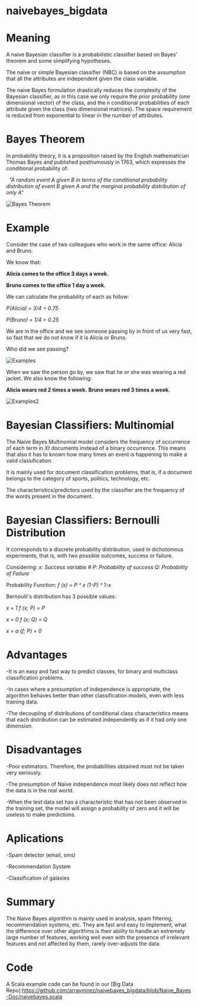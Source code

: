# naivebayes_bigdata

# Meaning
A naive Bayesian classifier is a probabilistic classifier based on Bayes' theorem and some simplifying hypotheses.

The naive or simple Bayesian classifier (NBC) is based on the assumption that all the attributes are independent given the class variable. 

The naive Bayes formulation drastically reduces the complexity of the Bayesian classifier, as in this case we only require the prior probability (one dimensional vector) of the class, and the n conditional probabilities of each attribute given the class (two dimensional matrices). The space requirement is reduced from exponential to linear in the number of attributes. 



# Bayes Theorem
In probability theory, it is a proposition raised by the English mathematician Thomas Bayes and published posthumously in 1763, which expresses the conditional probability of:

  *"A random event A given B in terms of the conditional probability distribution of event B given A and the marginal probability distribution of only A"*
  
 ![Bayes Theorem](https://miro.medium.com/max/1468/1*LB-G6WBuswEfpg20FMighA.png) 
 
# Example
Consider the case of two colleagues who work in the same office: 
Alicia and Bruno.

We know that:

**Alicia comes to the office 3 days a week.**

**Bruno comes to the office 1 day a week.**

We can calculate the probability of each as follow:

*P(Alicia) = 3/4 = 0.75*

*P(Bruno) = 1/4 = 0.25*

We are in the office and we see someone passing by in front of us very fast, so fast that we do not know if it is Alicia or Bruno.

Who did we see passing?

![Examples](https://miro.medium.com/max/970/1*dz1jJM2c1lSnUn8WGxjSmw.png)

When we saw the person go by, we saw that he or she was wearing a red jacket. We also know the following:

**Alicia wears red 2 times a week.**
**Bruno wears red 3 times a week.**

![Examples2](https://miro.medium.com/max/2000/1*2U7-HsCsnHAW5m5JhUDyCg.png) 



 # Bayesian Classifiers: Multinomial
The Naive Bayes Multinomial model considers the frequency of occurrence of each term in *Xt* documents instead of a binary occurrence.
This means that also it has to known how many times an event is happening to make a valid classification.

It is mainly used for document classification problems, that is, if a document belongs to the category of sports, politics, technology, etc.

The characteristics/predictors used by the classifier are the frequency of the words present in the document.



# Bayesian Classifiers: Bernoulli Distribution
It corresponds to a discrete probability distribution, used in dichotomous experiments, that is, with two possible outcomes, success or failure.

Considering:
*x: Success variable #
P: Probability of success
Q: Probability of Failure*

Probability Function:
*f (x) = P ^ x (1-P) ^ 1-x*

Bernoulli's distribution has 3 possible values:

*x = 1 f (x; P) = P*

*x = 0 f (x; Q) = Q*

*x = a (f; P) = 0*

# Advantages
-It is an easy and fast way to predict classes, for binary and multiclass classification problems.

-In cases where a presumption of independence is appropriate, the algorithm behaves better than other classification models, even with less training data.

-The decoupling of distributions of conditional class characteristics means that each distribution can be estimated independently as if it had only one dimension.

# Disadvantages
-Poor estimators. Therefore, the probabilities obtained must not be taken very seriously.

-The presumption of Naive independence most likely does not reflect how the data is in the real world.

-When the test data set has a characteristic that has not been observed in the training set, the model will assign a probability of zero and it will be useless to make predictions.

# Aplications
-Spam detector (email, sms)

-Recommendation System

-Classification of galaxies

# Summary
The Naive Bayes algorithm is mainly used in analysis, spam filtering, recommendation systems, etc.
They are fast and easy to implement, what the difference over other algorithms is their ability to handle an extremely large      number of features, working well even with the presence of irrelevant features and not affected by them, rarely over-adjusts the data.


# Code

A Scala example code can be found in our [Big Data Repo]:https://github.com/arraymirez/naivebayes_bigdata/blob/Naive_Bayes-Doc/naivebayes.scala

